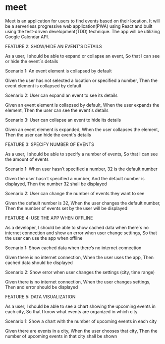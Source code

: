 # meet

Meet is an application for users to find events based on their location. It will be a serverless progressive web application(PWA) using React and built using the test-driven development(TDD) technique. The app will be utilizing Google Calendar API.

FEATURE 2: SHOW/HIDE AN EVENT'S DETAILS

As a user,
I should be able to expand or collapse an event,
So that I can see or hide the event´s details

Scenario 1: An event element is collapsed by default

Given the user has not selected a location or specified a number,
Then the event element is collapsed by default

Scenario 2: User can expand an event to see its details

Given an event element is collapsed by default,
When the user expands the element,
Then the user can see the event´s details

Scenario 3: User can collapse an event to hide its details

Given an event element is expanded,
When the user collapses the element,
Then the user can hide the event´s details


FEATURE 3: SPECIFY NUMBER OF EVENTS

As a user,
I should be able to specify a number of events,
So that I can see the amount of events

Scenario 1: When user hasn’t specified a number, 32 is the default number

Given the user hasn´t specified a number,
And the default number is displayed,
Then the number 32 shall be displayed

Scenario 2: User can change the number of events they want to see

Given the default number is 32,
When the user changes the default number,
Then the number of events set by the user will be displayed


FEATURE 4: USE THE APP WHEN OFFLINE

As a developer,
I should be able to show cached data when there´s no internet connection and show an error when user change settings,
So that the user can use the app when offline

Scenario 1: Show cached data when there’s no internet connection

Given there is no internet connection,
When the user uses the app,
Then cached data should be displayed

Scenario 2: Show error when user changes the settings (city, time range)

Given there is no internet connection,
When the user changes settings,
Then and error should be displayed

FEATURE 5: DATA VISUALIZATION

As a user, 
I should be able to see a chart showing the upcoming events in each city, 
So that I know what events are organized in which city

Scenario 1: Show a chart with the number of upcoming events in each city

Given there are events in a city,
When the user chooses that city,
Then the number of upcoming events in that city shall be shown

